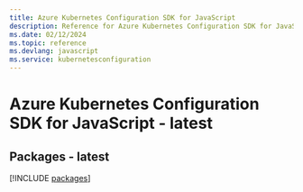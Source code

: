 ```yaml
---
title: Azure Kubernetes Configuration SDK for JavaScript
description: Reference for Azure Kubernetes Configuration SDK for JavaScript
ms.date: 02/12/2024
ms.topic: reference
ms.devlang: javascript
ms.service: kubernetesconfiguration
---
```

# Azure Kubernetes Configuration SDK for JavaScript - latest
## Packages - latest
[!INCLUDE [packages](kubernetes-configuration-index.md)]